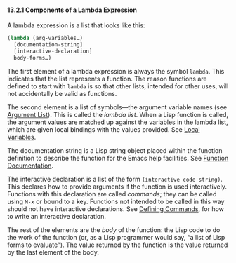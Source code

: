 

#### 13.2.1 Components of a Lambda Expression

A lambda expression is a list that looks like this:

```lisp
(lambda (arg-variables…)
  [documentation-string]
  [interactive-declaration]
  body-forms…)
```

The first element of a lambda expression is always the symbol `lambda`. This indicates that the list represents a function. The reason functions are defined to start with `lambda` is so that other lists, intended for other uses, will not accidentally be valid as functions.

The second element is a list of symbols—the argument variable names (see [Argument List](Argument-List.html)). This is called the *lambda list*. When a Lisp function is called, the argument values are matched up against the variables in the lambda list, which are given local bindings with the values provided. See [Local Variables](Local-Variables.html).

The documentation string is a Lisp string object placed within the function definition to describe the function for the Emacs help facilities. See [Function Documentation](Function-Documentation.html).

The interactive declaration is a list of the form `(interactive code-string)`. This declares how to provide arguments if the function is used interactively. Functions with this declaration are called *commands*; they can be called using `M-x` or bound to a key. Functions not intended to be called in this way should not have interactive declarations. See [Defining Commands](Defining-Commands.html), for how to write an interactive declaration.

The rest of the elements are the *body* of the function: the Lisp code to do the work of the function (or, as a Lisp programmer would say, “a list of Lisp forms to evaluate”). The value returned by the function is the value returned by the last element of the body.
